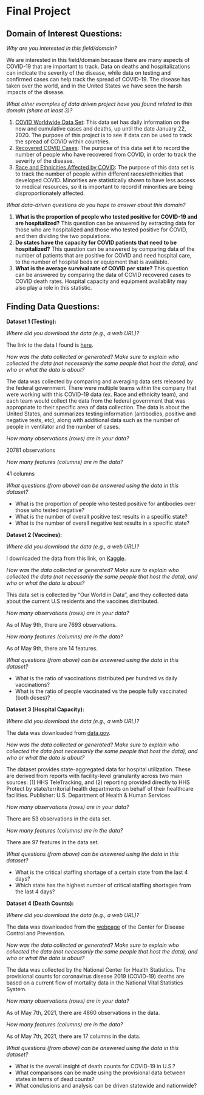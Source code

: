 # Final Project
## **Domain of Interest Questions:**
_Why are you interested in this field/domain?_

We are interested in this field/domain because there are many aspects of COVID-19 that are important to track. Data on deaths and hospitalizations can indicate   the severity of the disease, while data on testing and confirmed cases can help track the spread of COVID-19. The disease has taken over the world, and in the United States we have seen the harsh impacts of the disease.

_What other examples of data driven project have you found related to this domain (share at least 3)?_
1. [COVID Worldwide Data Set](https://www.kaggle.com/sudalairajkumar/novel-corona-virus-2019-dataset): This data set has daily information on the new and cumulative cases and deaths, up until the date January 22, 2020. The purpose of this project is to see if data can be used to track the spread of COVID within countries.
2. [Recovered COVID Cases](https://data.humdata.org/dataset/novel-coronavirus-2019-ncov-cases): The purpose of this data set it to record the number of people who have recovered from COVID, in order to track the severity of the disease.
3. [Race and Ethnicities Affected by COVID](https://data.world/liz-friedman/covid-racial-data-tracker-from-the-covid-tracking-project): The purpose of this data set is to track the number of people within different races/ethnicities that developed COVID. Minorities are statistically shown to have less access to medical resources, so it is important to record if minorities are being disproportionately affected. 

_What data-driven questions do you hope to answer about this domain?_
1. **What is the proportion of people who tested positive for COVID-19 and are hospitalized?** This question can be answered by extracting data for those who are hospitalized and those who tested positive for COVID, and then dividing the two populations.
2. **Do states have the capacity for COVID patients that need to be hospitalized?** This question can be answered by comparing data of the number of patients that are positive for COVID and need hospital care, to the number of hospital beds or equipment that is available.
3. **What is the average survival rate of COVID per state?** This question can be answered by comparing the data of COVID recovered cases to COVID death rates. Hospital capacity and equipment availability may also play a role in this statistic.

## **Finding Data Questions:**

**Dataset 1 (Testing):**

_Where did you download the data (e.g., a web URL)?_

The link to the data I found is [here](https://covidtracking.com/data/download).

_How was the data collected or generated? Make sure to explain who collected the data (not necessarily the same people that host the data), and who or what the data is about?_

The data was collected by comparing and averaging data sets released by the federal government. There were multiple teams within the company that were working with this COVID-19 data (ex. Race and ethnicity team), and each team would collect the data from the federal government that was appropriate to their specific area of data collection. The data is about the United States, and summarizes testing information (antibodies, positive and negative tests, etc), along with additional data such as the number of people in ventilator and the number of cases. 

_How many observations (rows) are in your data?_

20781 observations

_How many features (columns) are in the data?_

41 columns

_What questions (from above) can be answered using the data in this dataset?_
- What is the proportion of people who tested positive for antibodies over those who tested negative?
- What is the number of overall positive test results in a specific state?
- What is the number of overall negative test results in a specific state?

**Dataset 2 (Vaccines):**

_Where did you download the data (e.g., a web URL)?_

I downloaded the data from this link, on [Kaggle](https://www.kaggle.com/paultimothymooney/usa-covid19-vaccinations).

_How was the data collected or generated? Make sure to explain who collected the data (not necessarily the same people that host the data), and who or what the data is about?_

This data set is collected by “Our World in Data”, and they collected data about the current U.S residents and the vaccines distributed.

_How many observations (rows) are in your data?_

As of May 9th, there are 7693 observations.

_How many features (columns) are in the data?_

As of May 9th, there are 14 features.

_What questions (from above) can be answered using the data in this dataset?_
- What is the ratio of vaccinations distributed per hundred vs daily vaccinations?
- What is the ratio of people vaccinated vs the people fully vaccinated (both doses)?

**Dataset 3 (Hospital Capacity):**

_Where did you download the data (e.g., a web URL)?_

The data was downloaded from [data.gov](https://catalog.data.gov/dataset/covid-19-reported-patient-impact-and-hospital-capacity-by-state-b528c).

_How was the data collected or generated? Make sure to explain who collected the data (not necessarily the same people that host the data), and who or what the data is about?_

The dataset provides state-aggregated data for hospital utilization. These are derived from reports with facility-level granularity across two main sources: (1) HHS TeleTracking, and (2) reporting provided directly to HHS Protect by state/territorial health departments on behalf of their healthcare facilities.
Publisher: U.S. Department of Health & Human Services

_How many observations (rows) are in your data?_

There are 53 observations in the data set.

_How many features (columns) are in the data?_

There are 97 features in the data set.

_What questions (from above) can be answered using the data in this dataset?_
- What is the critical staffing shortage of a certain state from the last 4 days?
- Which state has the highest number of critical staffing shortages from the last 4 days?

**Dataset 4 (Death Counts):**

_Where did you download the data (e.g., a web URL)?_

The data was downloaded from the [webpage](https://data.cdc.gov/NCHS/Provisional-COVID-19-Death-Counts-by-Week-Ending-D/r8kw-7aab) of the Center for Disease Control and Prevention.

_How was the data collected or generated? Make sure to explain who collected the data (not necessarily the same people that host the data), and who or what the data is about?_

The data was collected by the National Center for Health Statistics. The provisional counts for coronavirus disease 2019 (COVID-19) deaths are based on a current flow of mortality data in the National Vital Statistics System.

_How many observations (rows) are in your data?_

As of May 7th, 2021, there are 4860 observations in the data.

_How many features (columns) are in the data?_

As of May 7th, 2021, there are 17 columns in the data.

_What questions (from above) can be answered using the data in this dataset?_
- What is the overall insight of death counts for COVID-19 in U.S.?
- What comparisons can be made using the provisional data between states in terms of dead counts?
- What conclusions and analysis can be driven statewide and nationwide?
